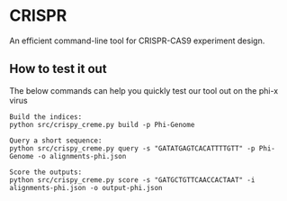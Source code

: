 # CRISPR

An efficient command-line tool for CRISPR-CAS9 experiment design.

## How to test it out
The below commands can help you quickly test our tool out on the phi-x virus

~~~~
Build the indices:
python src/crispy_creme.py build -p Phi-Genome

Query a short sequence:
python src/crispy_creme.py query -s "GATATGAGTCACATTTTGTT" -p Phi-Genome -o alignments-phi.json

Score the outputs:
python src/crispy_creme.py score -s "GATGCTGTTCAACCACTAAT" -i alignments-phi.json -o output-phi.json
~~~~

